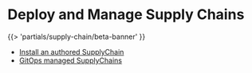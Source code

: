 # Deploy and Manage Supply Chains

{{> 'partials/supply-chain/beta-banner' }}
- [Install an authored SupplyChain](./install.hbs.md)
- [GitOps managed SupplyChains](./gitops-managed.hbs.md)